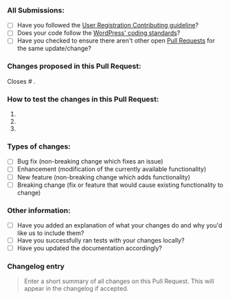 ### All Submissions:

* [ ] Have you followed the [User Registration Contributing guideline](https://github.com/wpeverest/user-registration/blob/contributing-templates/.github/CONTRIBUTING.md)?
* [ ] Does your code follow the [WordPress' coding standards](https://make.wordpress.org/core/handbook/best-practices/coding-standards/)?
* [ ] Have you checked to ensure there aren't other open [Pull Requests](../pulls) for the same update/change?

<!-- Mark completed items with an [x] -->

<!-- You can erase any parts of this template not applicable to your Pull Request. -->

### Changes proposed in this Pull Request:

<!-- Describe the changes made to this Pull Request, and the reason for such changes. -->

Closes # .

### How to test the changes in this Pull Request:

1.
2.
3.

### Types of changes:

* [ ] Bug fix (non-breaking change which fixes an issue)
* [ ] Enhancement (modification of the currently available functionality)
* [ ] New feature (non-breaking change which adds functionality)
* [ ] Breaking change (fix or feature that would cause existing functionality to change)

<!-- Mark completed items with an [x] -->

### Other information:

* [ ] Have you added an explanation of what your changes do and why you'd like us to include them?
* [ ] Have you successfully ran tests with your changes locally?
* [ ] Have you updated the documentation accordingly?

<!-- Mark completed items with an [x] -->

### Changelog entry

> Enter a short summary of all changes on this Pull Request. This will appear in the changelog if accepted.
